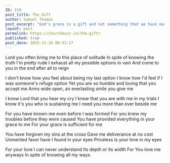 ```yaml
---
ID: 119
post_title: The Gift
author: Samuel Thomas
post_excerpt: "God's grace is a gift and not something that we have earned. A poem of gratitude, the result of being awed and overwhelmed by God's grace. "
layout: post
permalink: https://churchbuzz.in/the-gift/
published: true
post_date: 2015-11-16 06:51:17
---
```

Lord you often bring me to this place of solitude
In spite of knowing the truth I'm pretty rude
I exhaust all my possible options in vain
And come to you in the end after all to reign

I don't know how you feel about being my last option
I know how I'd feel if I was someone's refuge option
Yet you are so humble and loving that you accept me
Arms wide open, an everlasting smile you give me

I know Lord that you hear my cry
I know that you are with me in my trials
I know it's you who is sustaining me
I need you more than ever beside me

For you have known me even before I was formed
For you knew my troubles before they were caused
You have provided everything in your grace to me
For your grace is sufficient for me

You have forgiven my sins at the cross
Gave me deliverance at no cost
Unmerited favor have I found in your eyes
Priceless is your love in my eyes

For your love I can never understand
Its depth or its width
For You love me anyways
In spite of knowing all my ways